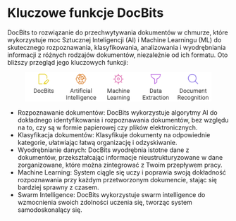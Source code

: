# Kluczowe funkcje DocBits

DocBits to rozwiązanie do przechwytywania dokumentów w chmurze, które wykorzystuje moc Sztucznej Inteligencji (AI) i Machine Learningu (ML) do skutecznego rozpoznawania, klasyfikowania, analizowania i wyodrębniania informacji z różnych rodzajów dokumentów, niezależnie od ich formatu. Oto bliższy przegląd jego kluczowych funkcji:

<figure><img src="../../.gitbook/assets/napkin-selection.svg" alt=""><figcaption></figcaption></figure>

* Rozpoznawanie dokumentów: DocBits wykorzystuje algorytmy AI do dokładnego identyfikowania i rozpoznawania dokumentów, bez względu na to, czy są w formie papierowej czy plików elektronicznych.
* Klasyfikacja dokumentów: Klasyfikuje dokumenty na odpowiednie kategorie, ułatwiając łatwą organizację i odzyskiwanie.
* Wyodrębnianie danych: DocBits wyodrębnia istotne dane z dokumentów, przekształcając informacje nieustrukturyzowane w dane zorganizowane, które można zintegrować z Twoim przepływem pracy.
* Machine Learning: System ciągle się uczy i poprawia swoją dokładność rozpoznawania przy każdym przetworzonym dokumencie, stając się bardziej sprawny z czasem.
* Swarm Intelligence: DocBits wykorzystuje swarm intelligence do wzmocnienia swoich zdolności uczenia się, tworząc system samodoskonalący się.
